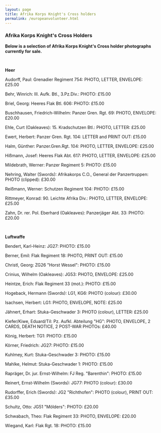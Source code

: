 ```yaml
---
layout: page
title: Afrika Korps Knight's Cross holders
permalink: /europeanvolunteer.html
---
```


<div id="europeanvolunteer">

  <h3>Afrika Korps Knight's Cross Holders</h3>
  
<p><b>Below is a selection of Afrika Korps Knight's Cross holder photographs currently for sale.</b></p>
<br />
<p><b><centre>Heer</centre></b></p>
<p>Audorff,	Paul: Grenadier Regiment 754:	PHOTO, LETTER, ENVELOPE: £25.00</p>
<p>Behr,	Winrich: III. Aufk. Btl., 3.Pz.Div.: 	PHOTO:	£15.00</p>
<p>Briel,	Georg: Heeres Flak Btl. 606:	PHOTO: £15.00</p>
<p>Buschhausen,	Friedrich-Wilhelm: Panzer Gren. Rgt. 69:	PHOTO, ENVELOPE:	£20.00</p>
<p>Ehle,	Curt	(Oakleaves): 15. Kradschutzen Btl.:	PHOTO, LETTER:	£25.00</p>
<p>Ewert,	Herbert: Panzer Gren. Rgt. 104: LETTER and PRINT OUT:	£15.00</p>
<p>Halm,	Günther: Panzer.Gren.Rgt. 104: PHOTO, LETTER, ENVELOPE:	£25.00</p>
<p>Hißmann,	Josef: Heeres Flak Abt. 617:	PHOTO, LETTER, ENVELOPE:	£25.00</p>
<p>Mildebrath,	Werner:	Panzer Regiment 5:	PHOTO:	£15.00</p>
<p>Nehring,	Walter (Swords): Afrikakorps C.O., General der Panzertruppen:	PHOTO (clipped):	£30.00</p>
<p>Reißmann,	Werner:	Schutzen Regiment 104:	PHOTO:	£15.00</p>
<p>Rittmeyer,	Konrad:	90. Leichte Afrika Div.:	PHOTO, LETTER, ENVELOPE:	£25.00</p>
<p>Zahn,	Dr. rer. Pol. Eberhard	(Oakleaves): Panzerjäger Abt. 33:	PHOTO:	£20.00</p>
<br />
<p><b><centre>Luftwaffe</centre></b></p>
<p>Bendert,	Karl-Heinz:	JG27:	PHOTO:	£15.00</p>
<p>Berner,	Emil:	Flak Regiment 18:	PHOTO, PRINT OUT:	£15.00</p>
<p>Christl,	Georg: ZG26 "Horst Wessel":	PHOTO:	£15.00</p>
<p>Crinius,	Wilhelm	(Oakleaves): JG53:	PHOTO, ENVELOPE:	£25.00</p>
<p>Heintze,	Erich: Flak Regiment 33 (mot.):	PHOTO:	£15.00</p>
<p>Hogeback,	Hermann (Swords):	LG1, KG6:	PHOTO (colour):	£30.00</p>
<p>Isachsen,	Herbert: LG1: PHOTO, ENVELOPE, NOTE: £25.00</p>
<p>Jähnert,	Erhart:	Stuka-Geschwader 3:	PHOTO (colour), LETTER:	£25.00</p>
<p>Kiefer/Kiwe,	Eduard/Til:	Pz. Aufkl. Abteilung "HG": PHOTO, ENVELOPE, 2 CARDS, DEATH NOTICE, 2 POST-WAR PHOTOs:	£40.00</p>
<p>König,	Herbert: TG1:	PHOTO:	£15.00</p>
<p>Körner,	Friedrich: JG27:	PHOTO:	£15.00</p>
<p>Kuhlmey,	Kurt:	Stuka-Geschwader 3:	PHOTO:	£15.00</p>
<p>Mahlke,	Helmut:	Stuka-Geschwader 1:	PHOTO:	£15.00</p>
<p>Rapräger,	Dr. jur. Ernst-Wilhelm:	FJ Reg. "Barenthin":	PHOTO: £15.00</p>
<p>Reinert,	Ernst-Wilhelm (Swords):	JG77:	PHOTO (colour):	£30.00</p>
<p>Rudorffer,	Erich (Swords):	JG2 "Richthofen":	PHOTO (colour), PRINT OUT:	£35.00</p>
<p>Schultz,	Otto:	JG51 "Mölders":	PHOTO:	£20.00</p>
<p>Schwabach,	Theo:	Flak Regiment 33:	PHOTO, ENVELOPE:	£20.00</p>
<p>Wiegand,	Karl:	Flak Rgt. 18:	PHOTO:	£15.00</p>
